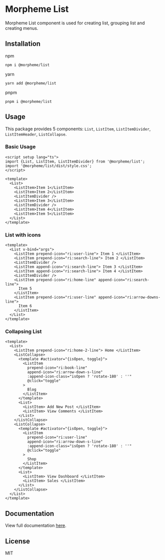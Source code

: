 # Morpheme List

Morpheme List component is used for creating list, grouping list and creating menus.

## Installation

npm

```
npm i @morpheme/list
```

yarn

```
yarn add @morpheme/list
```

pnpm

```
pnpm i @morpheme/list
```

## Usage

This package provides 5 components: `List`, `ListItem`, `ListItemDivider`, `ListItemHeader`, `ListCollapse`.

### Basic Usage

```vue
<script setup lang="ts">
import {List, ListItem, ListItemDivider} from '@morpheme/list';
import '@morpheme/list/dist/style.css';
</script>

<template>
  <List>
    <ListItem>Item 1</ListItem>
    <ListItem>Item 2</ListItem>
    <ListItemDivider />
    <ListItem>Item 3</ListItem>
    <ListItemDivider />
    <ListItem>Item 4</ListItem>
    <ListItem>Item 5</ListItem>
  </List>
</template>
```

### List with icons

```vue
<template>
  <List v-bind="args">
    <ListItem prepend-icon="ri:user-line"> Item 1 </ListItem>
    <ListItem prepend-icon="ri:search-line"> Item 2 </ListItem>
    <ListItemDivider />
    <ListItem append-icon="ri:search-line"> Item 3 </ListItem>
    <ListItem append-icon="ri:search-line"> Item 4 </ListItem>
    <ListItemDivider />
    <ListItem prepend-icon="ri:home-line" append-icon="ri:search-line">
      Item 5
    </ListItem>
    <ListItem prepend-icon="ri:user-line" append-icon="ri:arrow-downs-line">
      Item 6
    </ListItem>
  </List>
</template>
```

### Collapsing List

```vue
<template>
  <List>
    <ListItem prepend-icon="ri:home-2-line"> Home </ListItem>
    <ListCollapse>
      <template #activator="{isOpen, toggle}">
        <ListItem
          prepend-icon="ri:book-line"
          append-icon="ri:arrow-down-s-line"
          :append-icon-class="isOpen ? 'rotate-180' : ''"
          @click="toggle"
        >
          Blog
        </ListItem>
      </template>
      <List>
        <ListItem> Add New Post </ListItem>
        <ListItem> View Comments </ListItem>
      </List>
    </ListCollapse>
    <ListCollapse>
      <template #activator="{isOpen, toggle}">
        <ListItem
          prepend-icon="ri:user-line"
          append-icon="ri:arrow-down-s-line"
          :append-icon-class="isOpen ? 'rotate-180' : ''"
          @click="toggle"
        >
          Shop
        </ListItem>
      </template>
      <List>
        <ListItem> View Dashboard </ListItem>
        <ListItem> Sales </ListItem>
      </List>
    </ListCollapse>
  </List>
</template>
```

## Documentation

View full documentation [here](https://gits-ui.web.app/?path=/story/components-listgroup--basic-list).

## License

MIT
